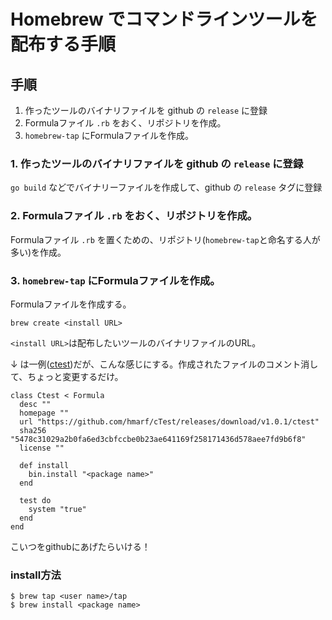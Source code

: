 # Homebrew でコマンドラインツールを配布する手順

## 手順
1. 作ったツールのバイナリファイルを github の `release` に登録
2. Formulaファイル `.rb` をおく、リポジトリを作成。
3. `homebrew-tap` にFormulaファイルを作成。

### 1. 作ったツールのバイナリファイルを github の `release` に登録
`go build` などでバイナリーファイルを作成して、github の `release` タグに登録

### 2. Formulaファイル `.rb` をおく、リポジトリを作成。
Formulaファイル `.rb` を置くための、リポジトリ(`homebrew-tap`と命名する人が多い)を作成。

### 3. `homebrew-tap` にFormulaファイルを作成。
Formulaファイルを作成する。
```
brew create <install URL>
```
`<install URL>`は配布したいツールのバイナリファイルのURL。

↓ は一例([ctest](https://github.com/hmarf/homebrew-tap/blob/master/ctest.rb))だが、こんな感じにする。作成されたファイルのコメント消して、ちょっと変更するだけ。

```
class Ctest < Formula
  desc ""
  homepage ""
  url "https://github.com/hmarf/cTest/releases/download/v1.0.1/ctest"
  sha256 "5478c31029a2b0fa6ed3cbfccbe0b23ae641169f258171436d578aee7fd9b6f8"
  license ""

  def install
    bin.install "<package name>"
  end

  test do
    system "true"
  end
end
```

こいつをgithubにあげたらいける！

### install方法

```
$ brew tap <user name>/tap
$ brew install <package name>
```